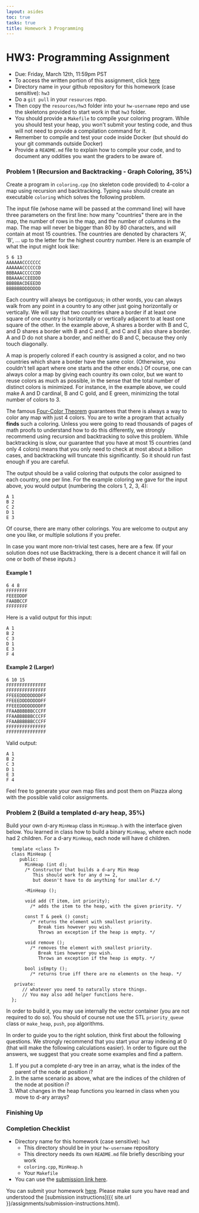 ```yaml
---
layout: asides
toc: true
tasks: true
title: Homework 3 Programming
---
```


# HW3: Programming Assignment

+ Due: Friday, March 12th, 11:59pm PST
+ To access the written portion of this assignment, click [here](..)
+ Directory name in your github repository for this homework (case sensitive): `hw3`
+ Do a `git pull` in your `resources` repo.
+ Then copy the `resources/hw3` folder into your `hw-username` repo and use the skeletons provided to start work in that `hw3` folder.
+ You should provide a `Makefile` to compile your coloring program.  While you should test your heap, you won't submit your testing code, and thus will not need to provide a compilation command for it.
+ Remember to compile and test your code inside Docker (but should do your git commands outside Docker)
+ Provide a `README.md` file to explain how to compile your code, and to document any oddities you want the graders to be aware of.

### Problem 1 (Recursion and Backtracking - Graph Coloring, 35%)

Create a program in `coloring.cpp` (no skeleton code provided) to 4-color a map using recursion and backtracking.  Typing `make` should create an executable `coloring` which solves the following problem.

The input file (whose name will be passed at the command line) will have three parameters on the first line: how many "countries" there are in the map, the number of rows in the map, and the number of columns in the map. The map will never be bigger than 80 by 80 characters, and will contain at most 15 countries. The countries are denoted by characters 'A', 'B', ... up to the letter for the highest country number. Here is an example of what the input might look like:

```
5 6 13 
AAAAAACCCCCCC
AAAAAACCCCCCD
BBBAAACCCCCDD
BBAAAACCEEDDD
BBBBBACDEEEDD
BBBBBBDDDDDDD
```

Each country will always be contiguous; in other words, you can always walk from any point in a country to any other just going horizontally or vertically. We will say that two countries share a border if at least one square of one country is horizontally or vertically adjacent to at least one square of the other. In the example above, A shares a border with B and C, and D shares a border with B and C and E, and C and E also share a border. A and D do not share a border, and neither do B and C, because they only touch diagonally.

A map is properly colored if each country is assigned a color, and no two countries which share a border have the same color. (Otherwise, you couldn't tell apart where one starts and the other ends.) Of course, one can always color a map by giving each country its own color, but we want to reuse colors as much as possible, in the sense that the total number of distinct colors is minimized. For instance, in the example above, we could make A and D cardinal, B and C gold, and E green, minimizing the total number of colors to 3.

The famous [Four-Color Theorem](http://en.wikipedia.org/wiki/Four_color_theorem) guarantees that there is always a way to color any map with just 4 colors. You are to write a program that actually **finds** such a coloring. Unless you were going to read thousands of pages of math proofs to understand how to do this differently, we strongly recommend using recursion and backtracking to solve this problem. While backtracking is slow, our guarantee that you have at most 15 countries (and only 4 colors) means that you only need to check at most about a billion cases, and backtracking will truncate this significantly. So it should run fast enough if you are careful.

The output should be a valid coloring that outputs the color assigned to each country, one per line. For the example coloring we gave for the input above, you would output (numbering the colors 1, 2, 3, 4):

```
A 1
B 2
C 2
D 1
E 3
```

Of course, there are many other colorings. You are welcome to output any one you like, or multiple solutions if you prefer. 

In case you want more non-trivial test cases, here are a few. (If your solution does not use Backtracking, there is a decent chance it will fail on one or both of these inputs.)

#### Example 1

```
6 4 8 
FFFFFFFF
FEEEDDDF
FAABBCCF
FFFFFFFF
```

Here is a valid output for this input:

```
A 1
B 2
C 3
D 1
E 3
F 4
```

#### Example 2 (Larger)

```
6 10 15 
FFFFFFFFFFFFFFF
FFFFFFFFFFFFFFF
FFEEEDDDDDDDDFF
FFEEEDDDDDDDDFF
FFEEEDDDDDDDDFF
FFAABBBBBBCCCFF
FFAABBBBBBCCCFF
FFAABBBBBBCCCFF
FFFFFFFFFFFFFFF
FFFFFFFFFFFFFFF
```

Valid output:

```
A 1
B 2
C 3
D 1
E 3
F 4
```

Feel free to generate your own map files and post them on Piazza along with the possible valid color assignments.

### Problem 2 (Build a templated d-ary heap, 35%)

Build your own d-ary `MinHeap` class in `MinHeap.h` with the interface given below.  You learned in class how to build a binary `MinHeap`, where each node had 2 children.  For a d-ary `MinHeap`, each node will have d children.

```
  template <class T>
  class MinHeap {
     public:
       MinHeap (int d);
       /* Constructor that builds a d-ary Min Heap
          This should work for any d >= 2,
          but doesn't have to do anything for smaller d.*/

       ~MinHeap ();

       void add (T item, int priority);
         /* adds the item to the heap, with the given priority. */

       const T & peek () const;
         /* returns the element with smallest priority.  
			Break ties however you wish.  
			Throws an exception if the heap is empty. */

       void remove ();
         /* removes the element with smallest priority.
			Break ties however you wish.
            Throws an exception if the heap is empty. */

       bool isEmpty ();
         /* returns true iff there are no elements on the heap. */

   private:
      // whatever you need to naturally store things.
      // You may also add helper functions here.
  };
```

In order to build it, you may use internally the vector<T> container (you are not required to do so).  You should of course not use the STL `priority_queue` class or `make_heap`, `push`, `pop` algorithms.

In order to guide you to the right solution, think first about the following questions. We strongly recommend that you start your array indexing at 0 (that will make the following calculations easier). In order to figure out the answers, we suggest that you create some examples and find a pattern.

1. If you put a complete d-ary tree in an array, what is the index of the parent of the node at position i?
1. In the same scenario as above, what are the indices of the children of the node at position i?
1. What changes in the heap functions you learned in class when you move to d-ary arrays?

### Finishing Up

### Completion Checklist

+ Directory name for this homework (case sensitive): `hw3`
  - This directory should be in your `hw-username` repository
  - This directory needs its own `README.md` file briefly describing your work
  - `coloring.cpp`, `MinHeap.h`
  - Your `Makefile`
 + You can use the [submission link here](http://bytes.usc.edu/codedrop/?course={{site.data.main.slug}}&assignment=hw3&auth=Google).

You can submit your homework [here](http://bits.usc.edu/codedrop/?course=cs104-sp21&assignment=hw3&auth=Google). Please make sure you have read and understood the [submission instructions]({{ site.url }}/assignments/submission-instructions.html).

#### 
